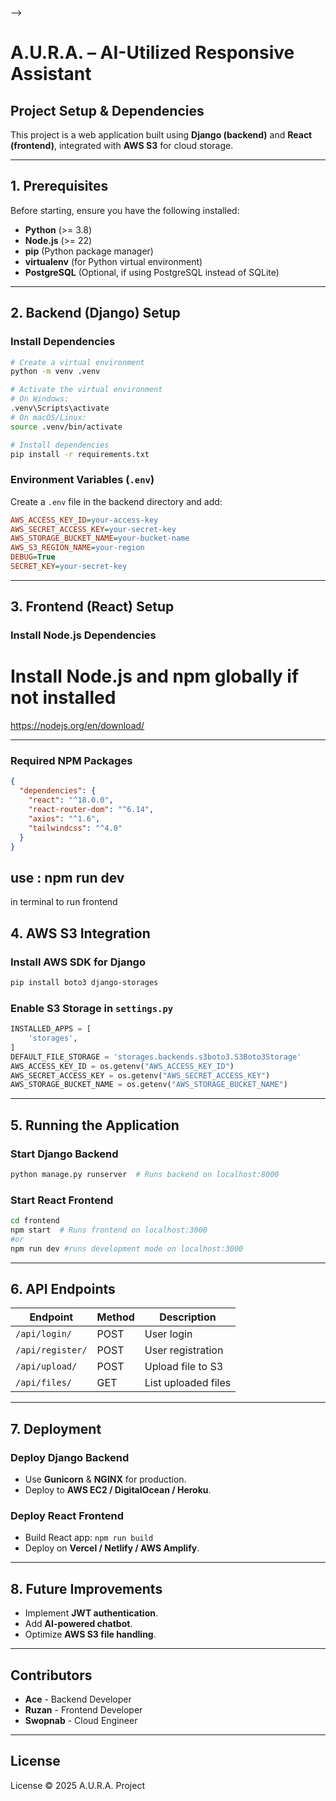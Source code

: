 <!-- For devs: if you getting a key error, its likely due to the fact that you are missing a .env file
create a .env file with these:
AWS_ACCESS_KEY_ID
AWS_SECRET_ACCESS_KEY
AWS_DEFAULT_REGION
found in the aws access portal in YOUR LOGIN!
PATHe {path to your aws.exe after installation} -->

-->

# A.U.R.A. – AI-Utilized Responsive Assistant

## Project Setup & Dependencies

This project is a web application built using **Django (backend)** and **React (frontend)**, integrated with **AWS S3** for cloud storage.

---

## **1. Prerequisites**

Before starting, ensure you have the following installed:

- **Python** (>= 3.8)
- **Node.js** (>= 22)
- **pip** (Python package manager)
- **virtualenv** (for Python virtual environment)
- **PostgreSQL** (Optional, if using PostgreSQL instead of SQLite)

---

## **2. Backend (Django) Setup**

### **Install Dependencies**

```bash
# Create a virtual environment
python -m venv .venv

# Activate the virtual environment
# On Windows:
.venv\Scripts\activate
# On macOS/Linux:
source .venv/bin/activate

# Install dependencies
pip install -r requirements.txt
```

### **Environment Variables (`.env`)**

Create a `.env` file in the backend directory and add:

```ini
AWS_ACCESS_KEY_ID=your-access-key
AWS_SECRET_ACCESS_KEY=your-secret-key
AWS_STORAGE_BUCKET_NAME=your-bucket-name
AWS_S3_REGION_NAME=your-region
DEBUG=True
SECRET_KEY=your-secret-key
```

---

## **3. Frontend (React) Setup**

### **Install Node.js Dependencies**

# Install Node.js and npm globally if not installed

https://nodejs.org/en/download/

---

### **Required NPM Packages**

```json
{
  "dependencies": {
    "react": "^18.0.0",
    "react-router-dom": "^6.14",
    "axios": "^1.6",
    "tailwindcss": "^4.0"
  }
}
```

## use : npm run dev

in terminal to run frontend

## **4. AWS S3 Integration**

### **Install AWS SDK for Django**

```bash
pip install boto3 django-storages
```

### **Enable S3 Storage in `settings.py`**

```python
INSTALLED_APPS = [
    'storages',
]
DEFAULT_FILE_STORAGE = 'storages.backends.s3boto3.S3Boto3Storage'
AWS_ACCESS_KEY_ID = os.getenv("AWS_ACCESS_KEY_ID")
AWS_SECRET_ACCESS_KEY = os.getenv("AWS_SECRET_ACCESS_KEY")
AWS_STORAGE_BUCKET_NAME = os.getenv("AWS_STORAGE_BUCKET_NAME")
```

---

## **5. Running the Application**

### **Start Django Backend**

```bash
python manage.py runserver  # Runs backend on localhost:8000
```

### **Start React Frontend**

```bash
cd frontend
npm start  # Runs frontend on localhost:3000
#or
npm run dev #runs development mode on localhost:3000
```

---

## **6. API Endpoints**

| Endpoint         | Method | Description         |
| ---------------- | ------ | ------------------- |
| `/api/login/`    | POST   | User login          |
| `/api/register/` | POST   | User registration   |
| `/api/upload/`   | POST   | Upload file to S3   |
| `/api/files/`    | GET    | List uploaded files |

---

## **7. Deployment**

### **Deploy Django Backend**

- Use **Gunicorn** & **NGINX** for production.
- Deploy to **AWS EC2 / DigitalOcean / Heroku**.

### **Deploy React Frontend**

- Build React app: `npm run build`
- Deploy on **Vercel / Netlify / AWS Amplify**.

---

## **8. Future Improvements**

- Implement **JWT authentication**.
- Add **AI-powered chatbot**.
- Optimize **AWS S3 file handling**.

---

## **Contributors**

- **Ace** - Backend Developer
- **Ruzan** - Frontend Developer
- **Swopnab** - Cloud Engineer

---

## **License**

License © 2025 A.U.R.A. Project
